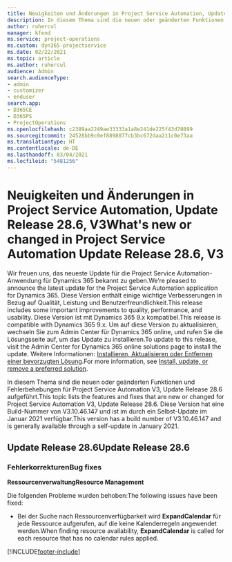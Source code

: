 ```yaml
---
title: Neuigkeiten und Änderungen in Project Service Automation, Update Release 28.6 Hotfix, V3
description: In diesem Thema sind die neuen oder geänderten Funktionen und Fehlerbehebungen für Project Service Automation Hotfix V3, Update Release 28.6 aufgeführt.
author: ruhercul
manager: kfend
ms.service: project-operations
ms.custom: dyn365-projectservice
ms.date: 02/22/2021
ms.topic: article
ms.author: ruhercul
audience: Admin
search.audienceType:
- admin
- customizer
- enduser
search.app:
- D365CE
- D365PS
- ProjectOperations
ms.openlocfilehash: c2389aa2249ae33333a1a8e241de225f43d70899
ms.sourcegitcommit: 24528bb9c0ef8898077cb3bc672daa211c0e73aa
ms.translationtype: HT
ms.contentlocale: de-DE
ms.lasthandoff: 03/04/2021
ms.locfileid: "5481256"
---
```

# <a name="whats-new-or-changed-in-project-service-automation-update-release-286-v3"></a><span data-ttu-id="19160-103">Neuigkeiten und Änderungen in Project Service Automation, Update Release 28.6, V3</span><span class="sxs-lookup"><span data-stu-id="19160-103">What's new or changed in Project Service Automation Update Release 28.6, V3</span></span>

<span data-ttu-id="19160-104">Wir freuen uns, das neueste Update für die Project Service Automation-Anwendung für Dynamics 365 bekannt zu geben.</span><span class="sxs-lookup"><span data-stu-id="19160-104">We’re pleased to announce the latest update for the Project Service Automation application for Dynamics 365.</span></span> <span data-ttu-id="19160-105">Diese Version enthält einige wichtige Verbesserungen in Bezug auf Qualität, Leistung und Benutzerfreundlichkeit.</span><span class="sxs-lookup"><span data-stu-id="19160-105">This release includes some important improvements to quality, performance, and usability.</span></span> <span data-ttu-id="19160-106">Diese Version ist mit Dynamics 365 9.x kompatibel.</span><span class="sxs-lookup"><span data-stu-id="19160-106">This release is compatible with Dynamics 365 9.x.</span></span> <span data-ttu-id="19160-107">Um auf diese Version zu aktualisieren, wechseln Sie zum Admin Center für Dynamics 365 online, und rufen Sie die Lösungsseite auf, um das Update zu installieren.</span><span class="sxs-lookup"><span data-stu-id="19160-107">To update to this release, visit the Admin Center for Dynamics 365 online solutions page to install the update.</span></span> <span data-ttu-id="19160-108">Weitere Informationen: [Installieren, Aktualisieren oder Entfernen einer bevorzugten Lösung](https://docs.microsoft.com/power-platform/admin/install-remove-preferred-solution).</span><span class="sxs-lookup"><span data-stu-id="19160-108">For more information, see [Install, update, or remove a preferred solution](https://docs.microsoft.com/power-platform/admin/install-remove-preferred-solution).</span></span>

<span data-ttu-id="19160-109">In diesem Thema sind die neuen oder geänderten Funktionen und Fehlerbehebungen für Project Service Automation V3, Update Release 28.6 aufgeführt.</span><span class="sxs-lookup"><span data-stu-id="19160-109">This topic lists the features and fixes that are new or changed for Project Service Automation V3, Update Release 28.6.</span></span> <span data-ttu-id="19160-110">Diese Version hat eine Build-Nummer von V3.10.46.147 und ist im durch ein Selbst-Update im Januar 2021 verfügbar.</span><span class="sxs-lookup"><span data-stu-id="19160-110">This version has a build number of V3.10.46.147 and is generally available through a self-update in January 2021.</span></span>

## <a name="update-release-286"></a><span data-ttu-id="19160-111">Update Release 28.6</span><span class="sxs-lookup"><span data-stu-id="19160-111">Update Release 28.6</span></span>

### <a name="bug-fixes"></a><span data-ttu-id="19160-112">Fehlerkorrekturen</span><span class="sxs-lookup"><span data-stu-id="19160-112">Bug fixes</span></span>


<span data-ttu-id="19160-113">**Ressourcenverwaltung**</span><span class="sxs-lookup"><span data-stu-id="19160-113">**Resource Management**</span></span>

<span data-ttu-id="19160-114">Die folgenden Probleme wurden behoben:</span><span class="sxs-lookup"><span data-stu-id="19160-114">The following issues have been fixed:</span></span>

- <span data-ttu-id="19160-115">Bei der Suche nach Ressourcenverfügbarkeit wird **ExpandCalendar** für jede Ressource aufgerufen, auf die keine Kalenderregeln angewendet werden.</span><span class="sxs-lookup"><span data-stu-id="19160-115">When finding resource availability, **ExpandCalendar** is called for each resource that has no calendar rules applied.</span></span>


[!INCLUDE[footer-include](../includes/footer-banner.md)]
